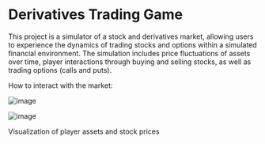 # Derivatives Trading Game
This project is a simulator of a stock and derivatives market, allowing users to experience the dynamics of trading stocks and options within a simulated financial environment. The simulation includes price fluctuations of assets over time, player interactions through buying and selling stocks, as well as trading options (calls and puts).

How to interact with the market:

![image](https://github.com/davidjlerch/derivatives_trading_game/assets/61084566/1159785c-774d-476f-90d3-4eafdac7bfee)

![image](https://github.com/davidjlerch/derivatives_trading_game/assets/61084566/d0659dd6-e1d8-411b-ac43-89371440e4f7)

Visualization of player assets and stock prices
